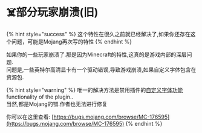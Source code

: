 # ☠️部分玩家崩溃\(旧\)

{% hint style="success" %}
这个特性在很久之前就已经解决了,如果你还存在这个问题，可能是Mojang再次写的特性
{% endhint %}

如果你的一些玩家崩溃了.那是因为Minecraft的特性,这真的是游戏内部的深层问题.  
问题是,一些英特尔高清显卡有一个驱动错误,导致游戏崩溃,如果自定义字体包含在资源包.

{% hint style="warning" %}
唯一的解决方法是禁用插件的[自定义字体功能](../plugin-usage/adding-content/advanced/fonts/method-1/) functionality of the plugin..  
当然,都是Mojang的错.作者也无法进行修复

你可以在这里查看: [https://bugs.mojang.com/browse/MC-176595](https://bugs.mojang.com/browse/MC-176595)
{% endhint %}

